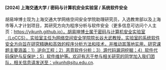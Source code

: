 #### [2024] 上海交通大学 / 密码与计算机安全实验室 / 系统软件安全
胡易坤博士现为上海交通大学网络空间安全学院助理研究员，入选教育部以及上海市等人才计划项目，其研究方向为程序分析与软件安全（更多信息可访问个人主页：https://yikunh.github.io）。胡易坤博士属于密码与计算机安全实验室（LoCCS），实验室主任为网络空间安全学院院长谷大武教授，实验室的系统软件安全方向旨在研究精确和高效的程序分析方法和技术，并推动其落地实用，研究课题主要涵盖：1）逆向工程；2）恶意软件分析；3）源代码漏洞挖掘；4）软件代码保护与反保护；5）软件维护等。欢迎有志于参与相关研究的同学加入我们团队，相关信息请发送至：yikunh@sjtu.edu.cn.

